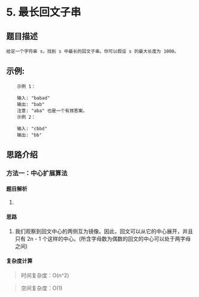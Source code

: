 # 5. 最长回文子串

## 题目描述
    
    给定一个字符串 s，找到 s 中最长的回文子串。你可以假设 s 的最大长度为 1000。

## 示例:
```
    示例 1：

    输入: "babad"
    输出: "bab"
    注意: "aba" 也是一个有效答案。
    示例 2：

    输入: "cbbd"
    输出: "bb"
```

## 思路介绍

### 方法一：中心扩展算法

#### 题目解析

1. 

#### 思路

1. 我们观察到回文中心的两侧互为镜像。因此，回文可以从它的中心展开，并且只有 2n - 1 个这样的中心。(所含字母数为偶数的回文的中心可以处于两字母之间)

   
#### 复杂度计算

> 时间复杂度：O(n^2)  

> 空间复杂度：O(1)  

